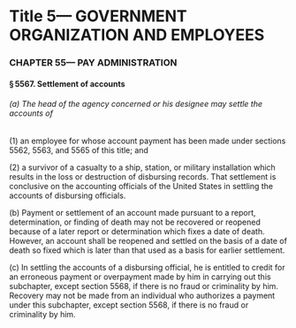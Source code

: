 
# Title 5— GOVERNMENT ORGANIZATION AND EMPLOYEES
### CHAPTER 55— PAY ADMINISTRATION
#### § 5567. Settlement of accounts
###### (a) The head of the agency concerned or his designee may settle the accounts of

(1) an employee for whose account payment has been made under sections 5562, 5563, and 5565 of this title; and

(2) a survivor of a casualty to a ship, station, or military installation which results in the loss or destruction of disbursing records. That settlement is conclusive on the accounting officials of the United States in settling the accounts of disbursing officials.

(b) Payment or settlement of an account made pursuant to a report, determination, or finding of death may not be recovered or reopened because of a later report or determination which fixes a date of death. However, an account shall be reopened and settled on the basis of a date of death so fixed which is later than that used as a basis for earlier settlement.

(c) In settling the accounts of a disbursing official, he is entitled to credit for an erroneous payment or overpayment made by him in carrying out this subchapter, except section 5568, if there is no fraud or criminality by him. Recovery may not be made from an individual who authorizes a payment under this subchapter, except section 5568, if there is no fraud or criminality by him.
